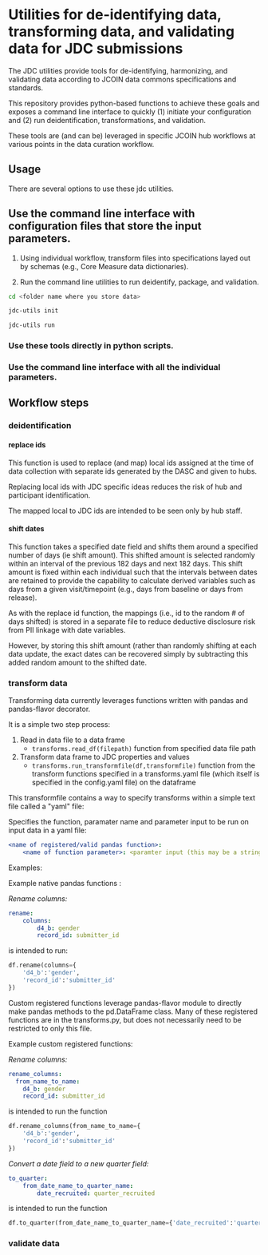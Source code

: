 # Utilities for de-identifying data, transforming data, and validating data for JDC submissions
 
The JDC utilities provide tools for de-identifying, harmonizing, and validating data according to JCOIN data
commons specifications and standards.

This repository provides python-based functions to achieve these goals and exposes a command line interface
to quickly (1) initiate your configuration and (2) run deidentification, transformations, and validation.

These tools are (and can be) leveraged in specific JCOIN hub workflows at various points in the data curation workflow. 

## Usage

There are several options to use these jdc utilities.


## Use the command line interface with configuration files that store the input parameters.

1. Using individual workflow, transform files into specifications layed out by schemas (e.g., Core Measure data dictionaries).

2. Run the command line utilities to run deidentify, package, and validation.

```bash
cd <folder name where you store data>
```

```bash
jdc-utils init
```

```bash
jdc-utils run
```





### Use these tools directly in python scripts.
### Use the command line interface with all the individual parameters.




## Workflow steps

### deidentification
 
#### replace ids

This function is used to replace (and map) local ids assigned at the time of data collection
with separate ids generated by the DASC and given to hubs.

Replacing local ids with JDC specific ideas reduces the risk of hub and participant identification.

The mapped local to JDC ids are intended to be seen only by hub staff. 

#### shift dates

This function takes a specified date field and shifts them around a specified number of days (ie shift amount).
This shifted amount is selected randomly within an interval of the previous 182 days and next 182 days.
This shift amount is fixed within each individual such that the intervals between dates are retained to provide the 
capability to calculate derived variables such as days from a given visit/timepoint (e.g., days from baseline or 
days from release). 

As with the replace id function, the mappings (i.e., id to the random # of days shifted) is stored in a separate file
to reduce deductive disclosure risk from PII linkage with date variables.

However, by storing this shift amount (rather than randomly shifting at each data update, 
the exact dates can be recovered
simply by subtracting this added random amount to the shifted date.

### transform data
Transforming data currently leverages functions written with pandas and pandas-flavor decorator.

It is a simple two step process:

1. Read in data file to a data frame
    - `transforms.read_df(filepath)` function from specified data file path 
2. Transform data frame to JDC properties and values
    - `transforms.run_transformfile(df,transformfile)` function from the transform functions specified in a transforms.yaml file (which itself is specified in the config.yaml file) on the dataframe


This transformfile contains a way to specify transforms within a simple text file called a "yaml" file:

Specifies the function, paramater name and parameter input
to be run on input data in a yaml file:

```yaml
<name of registered/valid pandas function>:
    <name of function parameter>: <paramter input (this may be a string, list, or dictionary)>
```

Examples:

Example native pandas functions :

*Rename columns:*

```yaml
rename:
    columns:
        d4_b: gender
        record_id: submitter_id
```

is intended to run:

```python
df.rename(columns={
    'd4_b':'gender',
    'record_id':'submitter_id'
})

```
Custom registered functions leverage pandas-flavor 
module to directly make pandas methods to the 
pd.DataFrame class. Many of these registered
functions are in the transforms.py, but does not necessarily
need to be restricted to only this file.

Example custom registered functions:

*Rename columns:*
```yaml
rename_columns:
  from_name_to_name:
    d4_b: gender
    record_id: submitter_id
```
is intended to run the function

```python
df.rename_columns(from_name_to_name={
    'd4_b':'gender',
    'record_id':'submitter_id'
})
```


*Convert a date field to a new quarter field:*

```yaml
to_quarter:
    from_date_name_to_quarter_name:
        date_recruited: quarter_recruited
```

is intended to run the function

```python
df.to_quarter(from_date_name_to_quarter_name={'date_recruited':'quarter_recruited'})
```


### validate data



